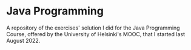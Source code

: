# Java Programming
A repository of the exercises' solution I did for the Java Programming Course, offered by the University of Helsinki's MOOC, that I started last August 2022.
